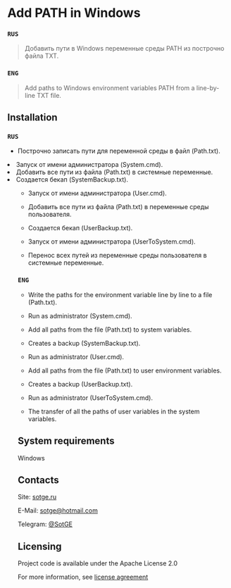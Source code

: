 # Add PATH in Windows

### `RUS`
> Добавить пути в Windows переменные среды PATH из построчно файла TXT.

### `ENG`
> Add paths to Windows environment variables PATH from a line-by-line TXT file.

## Installation

### `RUS`
* Построчно записать пути для переменной среды в файл (Path.txt).

> <ul>
<li>Запуск от имени администратора (System.cmd).</li>
<li>Добавить все пути из файла (Path.txt) в системные переменные.</li>
<li>Создается бекап (SystemBackup.txt).</li>
<ul>

* Запуск от имени администратора (User.cmd).
* Добавить все пути из файла (Path.txt) в переменные среды пользователя.
* Создается бекап (UserBackup.txt).

* Запуск от имени администратора (UserToSystem.cmd).
* Перенос всех путей из переменные среды пользователя в системные переменные.

### `ENG`
* Write the paths for the environment variable line by line to a file (Path.txt).

* Run as administrator (System.cmd).
* Add all paths from the file (Path.txt) to system variables.
* Creates a backup (SystemBackup.txt).

* Run as administrator (User.cmd).
* Add all paths from the file (Path.txt) to user environment variables.
* Creates a backup (UserBackup.txt).

* Run as administrator (UserToSystem.cmd).
* The transfer of all the paths of user variables in the system variables.

## System requirements
Windows

## Contacts
Site: [sotge.ru](https://sotge.ru  "SotGE")

E-Mail: <sotge@hotmail.com>

Telegram: [@SotGE](https://t.me/sotge)

## Licensing
Project code is available under the Apache License 2.0

For more information, see [license agreement](LICENSE)

